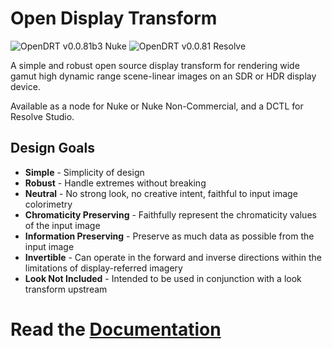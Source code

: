 # Open Display Transform
![OpenDRT v0.0.81b3 Nuke](/docs/img/OpenDRT_Nuke_v0.0.81b3.png)
![OpenDRT v0.0.81 Resolve](/docs/img/OpenDRT_Resolve_v0.0.81.png)

A simple and robust open source display transform for rendering wide gamut high dynamic range scene-linear images on an SDR or HDR display device.

Available as a node for Nuke or Nuke Non-Commercial, and a DCTL for Resolve Studio.

## Design Goals

- **Simple** - Simplicity of design 
- **Robust** - Handle extremes without breaking
- **Neutral** - No strong look, no creative intent, faithful to input image colorimetry
- **Chromaticity Preserving** - Faithfully represent the chromaticity values of the input image
- **Information Preserving** - Preserve as much data as possible from the input image
- **Invertible** - Can operate in the forward and inverse directions within the limitations of display-referred imagery
- **Look Not Included** - Intended to be used in conjunction with a look transform upstream

# Read the [Documentation](./docs)
